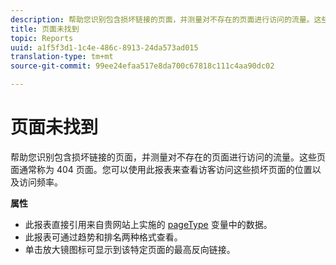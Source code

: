 ```yaml
---
description: 帮助您识别包含损坏链接的页面，并测量对不存在的页面进行访问的流量。这些页面通常称为 404 页面。您可以使用此报表来查看访客访问这些损坏页面的位置以及访问频率。
title: 页面未找到
topic: Reports
uuid: a1f5f3d1-1c4e-486c-8913-24da573ad015
translation-type: tm+mt
source-git-commit: 99ee24efaa517e8da700c67818c111c4aa90dc02

---
```



# 页面未找到

帮助您识别包含损坏链接的页面，并测量对不存在的页面进行访问的流量。这些页面通常称为 404 页面。您可以使用此报表来查看访客访问这些损坏页面的位置以及访问频率。

**属性**

* 此报表直接引用来自贵网站上实施的 [pageType](https://marketing.adobe.com/resources/help/en_US/sc/implement/c_pagetype.html) 变量中的数据。
* 此报表可通过趋势和排名两种格式查看。
* 单击放大镜图标可显示到该特定页面的最高反向链接。

